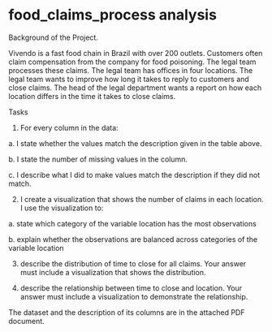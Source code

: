 # food_claims_process analysis

Background of the Project.

Vivendo is a fast food chain in Brazil with over 200 outlets. Customers often claim compensation from the company for food poisoning. The legal team processes these claims. The legal team has offices in four locations. The legal team wants to improve how long it takes to reply to customers and close claims. The head of the legal department wants a report on how each location differs in the time it takes to close claims.

Tasks

1. For every column in the data:

a. I state whether the values match the description given in the table above.

b. I state the number of missing values in the column.

c. I describe what I did to make values match the description if they did not
match.

2. I create a visualization that shows the number of claims in each location. I use the
visualization to: 

a. state which category of the variable location has the most observations

b. explain whether the observations are balanced across categories of the
variable location

3. describe the distribution of time to close for all claims. Your answer must include a
visualization that shows the distribution.

4. describe the relationship between time to close and location. Your answer must
include a visualization to demonstrate the relationship.

The dataset and the description of its columns are in the attached PDF document. 
